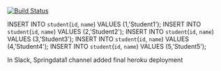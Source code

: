 [![Build Status](https://travis-ci.org/meenaanand/springdata1.svg?branch=master)](https://travis-ci.org/meenaanand/springdata1)

INSERT INTO `student`(`id`, `name`) VALUES (1,'Student1');
INSERT INTO `student`(`id`, `name`) VALUES (2,'Student2');
INSERT INTO `student`(`id`, `name`) VALUES (3,'Student3');
INSERT INTO `student`(`id`, `name`) VALUES (4,'Student4');
INSERT INTO `student`(`id`, `name`) VALUES (5,'Student5');

In Slack, Springdata1 channel added
final heroku deployment 
